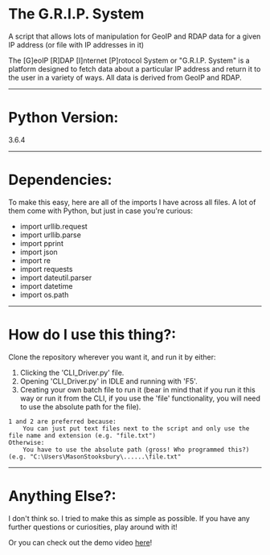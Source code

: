 # The G.R.I.P. System
A script that allows lots of manipulation for GeoIP and RDAP data for a given IP address (or file with IP addresses in it)


The [G]eoIP [R]DAP [I]nternet [P]rotocol System or "G.R.I.P. System" is a platform designed to fetch data about a particular IP address and return it to the user in a variety of ways. All data is derived from GeoIP and RDAP.

---

# Python Version:
  3.6.4
  
---


# Dependencies:
To make this easy, here are all of the imports I have across all files. A lot of them come with Python, but just in case you're curious:
* import urllib.request
* import urllib.parse
* import pprint
* import json
* import re
* import requests
* import dateutil.parser
* import datetime
* import os.path
  
---
  
# How do I use this thing?:
Clone the repository wherever you want it, and run it by either:
  1. Clicking the 'CLI_Driver.py' file. 
  2. Opening 'CLI_Driver.py' in IDLE and running with 'F5'.
  3. Creating your own batch file to run it (bear in mind that if you run it this way or run it from the CLI, if you use the 'file' functionality, you will need to use the absolute path for the file).
    
    1 and 2 are preferred because:
        You can just put text files next to the script and only use the file name and extension (e.g. "file.txt")
    Otherwise:
        You have to use the absolute path (gross! Who programmed this?) (e.g. "C:\Users\MasonStooksbury\......\file.txt"
        
        
 ---
 
        
 # Anything Else?:
 I don't think so. I tried to make this as simple as possible. If you have any further questions or curiosities, play around with it!
 
 Or you can check out the demo video [here](http://masonstooksbury.wixsite.com/portfolio/g-r-i-p-system "Portfolio: The G.R.I.P. System")!
